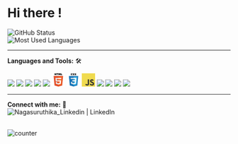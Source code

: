  # Hi there !
<p align="center">

 <img src="https://github-readme-stats.vercel.app/api?username=Nagasuruthika&count_private=true&show_icons=true&theme=radical" alt="GitHub Status"/> <br>
 <img src = "https://github-readme-stats.vercel.app/api/top-langs/?username=Nagasuruthika&show_icons=true&layout=compact&theme=radical" alt="Most Used Languages"><br> 

 <hr>

__Languages and Tools:__ 🛠  

<code><img height="30" src="https://i.imgur.com/zINUxVf.png"></code>
<code><img height="30" src="https://i.imgur.com/Ao2P8iG.png"></code>
<code><img height="30" src="https://github.com/jalbertsr/logo-badge-images/blob/master/img/rsz_python.png?raw=true"></code>
<code><img height="30" src="https://github.com/jalbertsr/logo-badge-images/blob/master/img/rsz_flask.png?raw=true)"></code>
<code><img height="30" src="https://cdn4.iconfinder.com/data/icons/google-i-o-2016/512/google_firebase-2-128.png"></code>
<code><img height="30" src="https://raw.githubusercontent.com/github/explore/80688e429a7d4ef2fca1e82350fe8e3517d3494d/topics/html/html.png"></code>
<code><img height="30" src="https://raw.githubusercontent.com/github/explore/5c058a388828bb5fde0bcafd4bc867b5bb3f26f3/topics/css/css.png"></code>
<code><img height="30" src="https://raw.githubusercontent.com/github/explore/80688e429a7d4ef2fca1e82350fe8e3517d3494d/topics/javascript/javascript.png"></code>
<code><img height="30" src="https://raw.githubusercontent.com/jalbertsr/logo-badge-images/master/img/react_logo.png"></code>
<code><img height="30" src="https://github.com/valohai/ml-logos/blob/master/tensorflow-tf.svg"></code>
<code><img height="30" src="https://github.com/valohai/ml-logos/blob/master/pandas.svg"></code>
<code><img height="30" src="https://github.com/valohai/ml-logos/blob/master/keras.svg"></code>



<hr>

__Connect with me:__ 🤝<br>
[<img align="left" alt="Nagasuruthika_Linkedin | LinkedIn" height="30px" src="https://www.flaticon.com/svg/static/icons/svg/725/725337.svg"/>](https://www.linkedin.com/in/nagasuruthika) <br> <br>

 <p align="left">
 <img src="https://komarev.com/ghpvc/?username=Nagasuruthika" alt="counter" />
</p>
</p>





